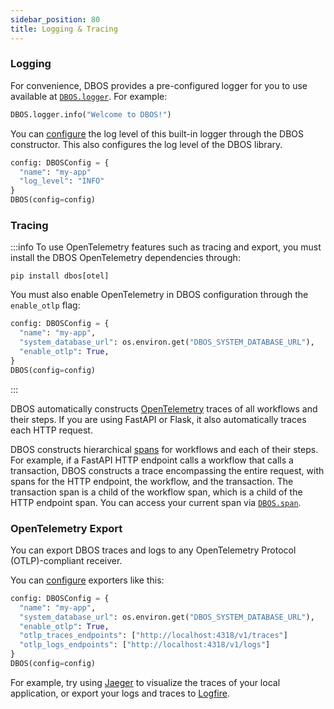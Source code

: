 ```yaml
---
sidebar_position: 80
title: Logging & Tracing
---
```


### Logging

For convenience, DBOS provides a pre-configured logger for you to use available at [`DBOS.logger`](../reference/contexts.md#logger).
For example:

```python
DBOS.logger.info("Welcome to DBOS!")
```

You can [configure](../reference/configuration.md) the log level of this built-in logger through the DBOS constructor.
This also configures the log level of the DBOS library.

```python
config: DBOSConfig = {
  "name": "my-app"
  "log_level": "INFO"
}
DBOS(config=config)
```


### Tracing 

:::info
To use OpenTelemetry features such as tracing and export, you must install the DBOS OpenTelemetry dependencies through:

```
pip install dbos[otel]
```

You must also enable OpenTelemetry in DBOS configuration through the `enable_otlp` flag:

```python
config: DBOSConfig = {
  "name": "my-app",
  "system_database_url": os.environ.get("DBOS_SYSTEM_DATABASE_URL"),
  "enable_otlp": True,
}
DBOS(config=config)
```

:::

DBOS automatically constructs [OpenTelemetry](https://opentelemetry.io/) traces of all workflows and their steps.
If you are using FastAPI or Flask, it also automatically traces each HTTP request.

DBOS constructs hierarchical [spans](https://opentelemetry.io/docs/concepts/signals/traces/#spans) for workflows and each of their steps.
For example, if a FastAPI HTTP endpoint calls a workflow that calls a transaction, DBOS constructs a trace encompassing the entire request, with spans for the HTTP endpoint, the workflow, and the transaction.
The transaction span is a child of the workflow span, which is a child of the HTTP endpoint span.
You can access your current span via [`DBOS.span`](../reference/contexts.md#span).


### OpenTelemetry Export

You can export DBOS traces and logs to any OpenTelemetry Protocol (OTLP)-compliant receiver.

You can [configure](../reference/configuration.md) exporters like this:

```python
config: DBOSConfig = {
  "name": "my-app",
  "system_database_url": os.environ.get("DBOS_SYSTEM_DATABASE_URL"),
  "enable_otlp": True,
  "otlp_traces_endpoints": ["http://localhost:4318/v1/traces"]
  "otlp_logs_endpoints": ["http://localhost:4318/v1/logs"]
}
DBOS(config=config)
```


For example, try using [Jaeger](https://www.jaegertracing.io/docs/latest/getting-started/) to visualize the traces of your local application, or export your logs and traces to [Logfire](../../integrations/logfire).
